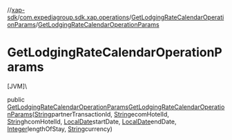 //[xap-sdk](../../../index.md)/[com.expediagroup.sdk.xap.operations](../index.md)/[GetLodgingRateCalendarOperationParams](index.md)/[GetLodgingRateCalendarOperationParams](-get-lodging-rate-calendar-operation-params.md)

# GetLodgingRateCalendarOperationParams

[JVM]\

public [GetLodgingRateCalendarOperationParams](index.md)[GetLodgingRateCalendarOperationParams](-get-lodging-rate-calendar-operation-params.md)([String](https://docs.oracle.com/javase/8/docs/api/java/lang/String.html)partnerTransactionId, [String](https://docs.oracle.com/javase/8/docs/api/java/lang/String.html)ecomHotelId, [String](https://docs.oracle.com/javase/8/docs/api/java/lang/String.html)hcomHotelId, [LocalDate](https://docs.oracle.com/javase/8/docs/api/java/time/LocalDate.html)startDate, [LocalDate](https://docs.oracle.com/javase/8/docs/api/java/time/LocalDate.html)endDate, [Integer](https://docs.oracle.com/javase/8/docs/api/java/lang/Integer.html)lengthOfStay, [String](https://docs.oracle.com/javase/8/docs/api/java/lang/String.html)currency)
